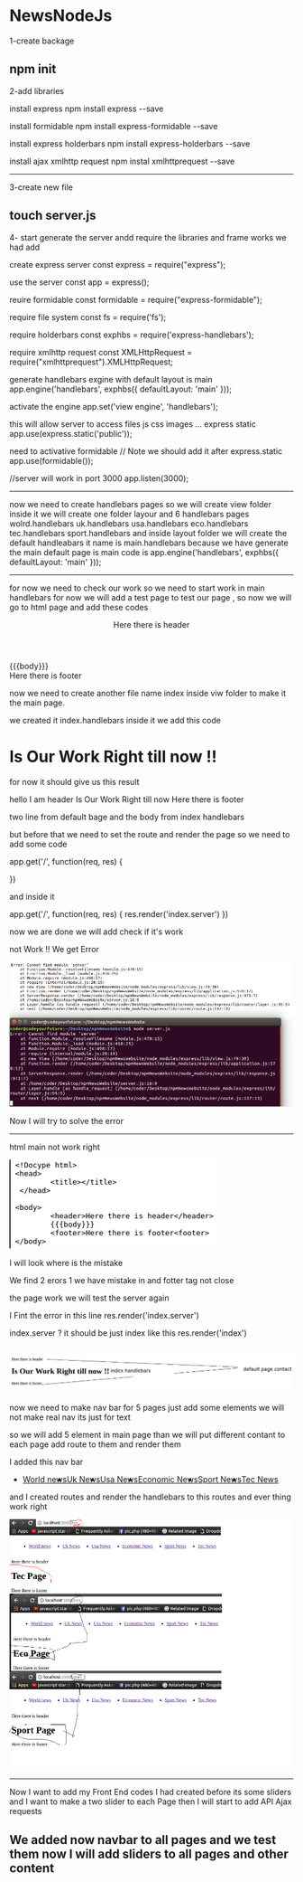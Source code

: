 # NewsNodeJs
1-create backage 

npm init
--------------------------------------------
2-add libraries

install express
npm install express --save

install formidable
npm install express-formidable --save

install express holderbars
npm install express-holderbars --save

install ajax xmlhttp request
npm instal xmlhttprequest --save

-------------------------------------------
3-create new file 

touch server.js 
---------------------------------------------------------------------------------------------


4- start generate the server andd require the libraries and frame works we had add 

create express server
const express = require("express");

use the server 
const app = express();

reuire formidable
const formidable = require("express-formidable");

require file system
const fs = require('fs');

require holderbars
const exphbs = require('express-handlebars');

require xmlhttp request
const XMLHttpRequest = require("xmlhttprequest").XMLHttpRequest;


generate handlebars exgine with default layout is main
app.engine('handlebars', exphbs({ defaultLayout: 'main' }));

activate the engine
app.set('view engine', 'handlebars');


this will allow server to access files js css images ... express static
app.use(express.static('public'));

need to activative formidable // Note we should add it after express.static
app.use(formidable());


//server will work in port 3000
app.listen(3000);

-----------------------------------------------------------------------------------------------

now we need to create handlebars pages so we will create view folder inside it we will create one folder layour and 6 handlebars pages
wolrd.handlebars uk.handlebars  usa.handlebars  eco.handlebars  tec.handlebars sport.handlebars 
and inside layout folder we will create the default handleabars it name is main.handlebars
because we have generate the main default page is main code is 
app.engine('handlebars', exphbs({ defaultLayout: 'main' }));

------------------------------------------------------------------------------------------------

for now we need to check our work so we need to start work in main handlebars for now we will add a test page to test our page ,
so now we will go to html page and add these codes


<!Docype html>
<head>
        <title></title>
 </head>  

<body>
        <header>Here there is header</header>
        {{{body}}}
        <footer>Here there is footer<footer>
</body>

now we need to create another file name index inside viw folder to make it the main page.

we created it index.handlebars inside it we add this code <h1>Is Our Work Right till now !!</h1>

for now it should give us this result 

hello I am header
Is Our Work Right till now
Here there is footer

two line from default bage and the body from index handlebars

but before that we need to set the route and render the page so we need to add some code

app.get('/', function(req, res) {

})

and inside it 

app.get('/', function(req, res) {
	res.render('index.server')
})

now we are done we will add check if it's work 

not Work !! We get Error 


 
![GitHub Logo](mdImages/CantFindServerModel.png)


Now I will try to solve the error

-------------------------------------------------------------------------------

html main not work right 

![GitHub Logo](mdImages/handlebarHtml.png)

I will look where is the mistake 

<!Doctype html>
We find 2 erors 
1 we have mistake in <!Doctype html> and fotter tag not close 

the page work we will test the server again 


I Fint the error 
in this line       res.render('index.server')

index.server ? it should be just index like this  res.render('index')


![GitHub Logo](mdImages/handlebarswoknow.png)
------------------------------------------------------------------------------------

now we need to make nav bar for 5 pages just add some elements 
we will not make real nav its just for text 

so we will add 5 element in main page than we will put different contant to each page add route to them and render them


I added this nav bar 

<ul style="display:flex;">
                <li><a href="/world">World news</a></li>
                <li><a href="/uk">Uk News</a></li>
                <li><a href="/usa">Usa News</a></li>
                <li><a href="/eco">Economic News</a></li>
                <li><a href="/sport">Sport News</a></li>
                <li><a href="/tec">Tec News</a></li>
        </ul>

and I created routes and render the handlebars to this routes and ever thing work right

![GitHub Logo](mdImages/allhandlebarswork.png)




------------------------------------------------------------------------------------------
Now I want to add my Front End codes I had created before its some sliders 
and I want to make a two slider to each Page then I will start to add API Ajax requests


We added now navbar to all pages and we test them now I will add sliders to all pages and other content
----------------------------------------------------------------- 
 







